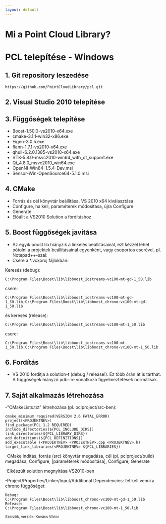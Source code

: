 ```yaml
---
layout: default
---
```


# Mi a Point Cloud Library?


# PCL telepítése - Windows


## 1. Git repository leszedése
`https://github.com/PointCloudLibrary/pcl.git`
## 2. Visual Studio 2010 telepítése
## 3. Függőségek telepítése
- Boost-1.50.0-vs2010-x64.exe
- cmake-3.1.1-win32-x86.exe
- Eigen-3.0.5.exe
- flann-1.7.1-vs2010-x64.exe
- qhull-6.2.0.1385-vs2010-x64.exe
- VTK-5.8.0-msvc2010-win64_with_qt_support.exe
- Qt_4.8.0_msvc2010_win64.exe
- OpenNI-Win64-1.5.4-Dev.msi
- Sensor-Win-OpenSource64-5.1.0.msi

## 4. CMake
- Forrás és cél könyvtár beállítása, VS 2010 x64 kiválasztása
- Configure, ha kell, paraméterek módosítása, újra Configure
- Generate
- Előállt a VS2010 Solution a fordításhoz

## 5. Boost függőségek javítása
- Az egyik boost lib hiányzik a linkelés beállításainál, ezt kézzel lehet pótolni a projektek beállításainál egyenként, vagy csoportos cserével, pl. Notepad++-szal:
- Csere a *.vcxproj fájlokban:

Keresés (debug):

    C:\Program Files\Boost\lib\libboost_iostreams-vc100-mt-gd-1_50.lib

csere:

    C:\Program Files\Boost\lib\libboost_iostreams-vc100-mt-gd-1_50.lib;C:\Program Files\Boost\lib\libboost_chrono-vc100-mt-gd-1_50.lib

és keresés (release):

    C:\Program Files\Boost\lib\libboost_iostreams-vc100-mt-1_50.lib

csere:

    C:\Program Files\Boost\lib\libboost_iostreams-vc100-mt-1_50.lib;C:\Program Files\Boost\lib\libboost_chrono-vc100-mt-1_50.lib

## 6. Fordítás
- VS 2010 fordítja a solution-t (debug / release!). Ez több órán át is tarthat. A függőségek hiányzó pdb-ire vonatkozó figyelmeztetések normálisak.

## 7. Saját alkalmazás létrehozása
-"CMakeLists.txt" létrehozása (pl. pclproject/src-ben):

    cmake_minimum_required(VERSION 2.6 FATAL_ERROR)
    project(<PROJEKTNÉV>)
    find_package(PCL 1.2 REQUIRED)
    include_directories(${PCL_INCLUDE_DIRS})
    link_directories(${PCL_LIBRARY_DIRS})
    add_definitions(${PCL_DEFINITIONS})
    add_executable (<PROJEKTNÉV> <PROJEKTNÉV>.cpp <PROJEKTNÉV>.h)
    target_link_libraries(<PROJEKTNÉV> ${PCL_LIBRARIES})

-CMake indítás, forrás (src) könyvtár megadása, cél (pl. pclproject/build) megadása, Configure, [paraméterek módosítása], Configure, Generate

-Elkészült solution megnyitása VS2010-ben

-Project/Properties/Linker/Input/Additional Dependencies: fel kell venni a chrono függőséget:

    Debug:
	C:\Program Files\Boost\lib\libboost_chrono-vc100-mt-gd-1_50.lib
	Release:
	C:\Program Files\Boost\lib\libboost_chrono-vc100-mt-1_50.lib


<small>Szerzők, verziók: Kovács Viktor</small>